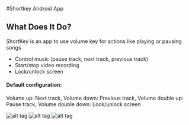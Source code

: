 #Shortkey Android App

## What Does It Do?

ShortKey is an app to use volume key for actions like playing or pausing songs

- Control music (pause track, next track, previous track)
- Start/stop video recording
- Lock/unlock screen

#### Default configuration:
Volume up: Next track, 
Volume down: Previous track, 
Volume double up: Pause track, 
Volume double down: Lock/unlock screen

![alt tag](https://github.com/hanihashemi/Short-key/blob/master/screen-shot/net.ShortKey0.jpg)
![alt tag](https://github.com/hanihashemi/Short-key/blob/master/screen-shot/net.ShortKey1.jpg)
![alt tag](https://github.com/hanihashemi/Short-key/blob/master/screen-shot/net.ShortKey2.jpg)
